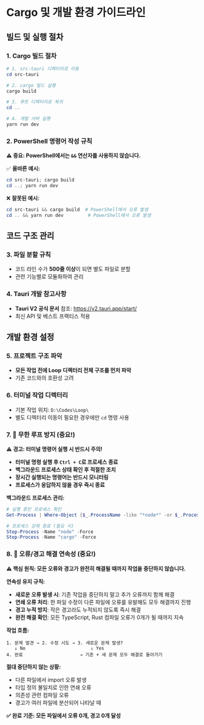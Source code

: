 # Cargo 및 개발 환경 가이드라인

## 빌드 및 실행 절차

### 1. Cargo 빌드 절차
```powershell
# 1. src-tauri 디렉터리로 이동
cd src-tauri

# 2. cargo 빌드 실행
cargo build

# 3. 루트 디렉터리로 복귀
cd ..

# 4. 개발 서버 실행
yarn run dev
```

### 2. PowerShell 명령어 작성 규칙
**⚠️ 중요: PowerShell에서는 `&&` 연산자를 사용하지 않습니다.**

✅ **올바른 예시:**
```powershell
cd src-tauri; cargo build
cd ..; yarn run dev
```

❌ **잘못된 예시:**
```powershell
cd src-tauri && cargo build  # PowerShell에서 오류 발생
cd .. && yarn run dev         # PowerShell에서 오류 발생
```

## 코드 구조 관리

### 3. 파일 분할 규칙
- 코드 라인 수가 **500줄 이상**이 되면 별도 파일로 분할
- 관련 기능별로 모듈화하여 관리

### 4. Tauri 개발 참고사항
- **Tauri V2 공식 문서** 참조: https://v2.tauri.app/start/
- 최신 API 및 베스트 프랙티스 적용

## 개발 환경 설정

### 5. 프로젝트 구조 파악
- **모든 작업 전에 Loop 디렉터리 전체 구조를 먼저 파악**
- 기존 코드와의 호환성 고려

### 6. 터미널 작업 디렉터리
- 기본 작업 위치: `D:\Codes\Loop\`
- 별도 디렉터리 이동이 필요한 경우에만 `cd` 명령 사용

### 7. 🚨 **무한 루프 방지 (중요!)**
**⚠️ 경고: 터미널 명령어 실행 시 반드시 주의!**

- **터미널 명령 실행 후 `Ctrl + C`로 프로세스 종료**
- **백그라운드 프로세스 상태 확인 후 적절한 조치**
- **장시간 실행되는 명령어는 반드시 모니터링**
- **프로세스가 응답하지 않을 경우 즉시 종료**

**백그라운드 프로세스 관리:**
```powershell
# 실행 중인 프로세스 확인
Get-Process | Where-Object {$_.ProcessName -like "*node*" -or $_.ProcessName -like "*cargo*"}

# 프로세스 강제 종료 (필요 시)
Stop-Process -Name "node" -Force
Stop-Process -Name "cargo" -Force
```

### 8. 🔄 **오류/경고 해결 연속성 (중요!)**
**⚠️ 핵심 원칙: 모든 오류와 경고가 완전히 해결될 때까지 작업을 중단하지 않습니다.**

**연속성 유지 규칙:**
- **새로운 오류 발생 시**: 기존 작업을 중단하지 말고 추가 오류까지 함께 해결
- **연쇄 오류 처리**: 한 파일 수정이 다른 파일에 오류를 유발해도 모두 해결까지 진행
- **경고 누적 방지**: 작은 경고라도 누적되지 않도록 즉시 해결
- **완전 해결 확인**: 모든 TypeScript, Rust 컴파일 오류가 0개가 될 때까지 지속

**작업 흐름:**
```
1. 문제 발견 → 2. 수정 시도 → 3. 새로운 문제 발생?
   ↓ No                        ↓ Yes
4. 완료                     → 기존 + 새 문제 모두 해결로 돌아가기
```

**절대 중단하지 않는 상황:**
- 다른 파일에서 import 오류 발생
- 타입 정의 불일치로 인한 연쇄 오류
- 의존성 관련 컴파일 오류
- 경고가 여러 파일에 분산되어 나타날 때

**✅ 완료 기준: 모든 파일에서 오류 0개, 경고 0개 달성**